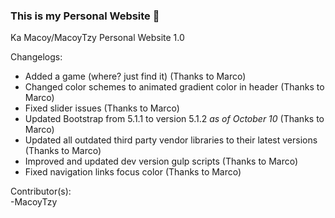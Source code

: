 ### This is my Personal Website 👋

Ka Macoy/MacoyTzy Personal Website 1.0


Changelogs:
  - Added a game (where? just find it) (Thanks to Marco)
  - Changed color schemes to animated gradient color in header (Thanks to Marco)
  - Fixed slider issues (Thanks to Marco)
  - Updated Bootstrap from 5.1.1 to version 5.1.2 *as of October 10* (Thanks to Marco)
  - Updated all outdated third party vendor libraries to their latest versions (Thanks to Marco)
  - Improved and updated dev version gulp scripts (Thanks to Marco) 
  - Fixed navigation links focus color (Thanks to Marco)

Contributor(s): <br>
-MacoyTzy


